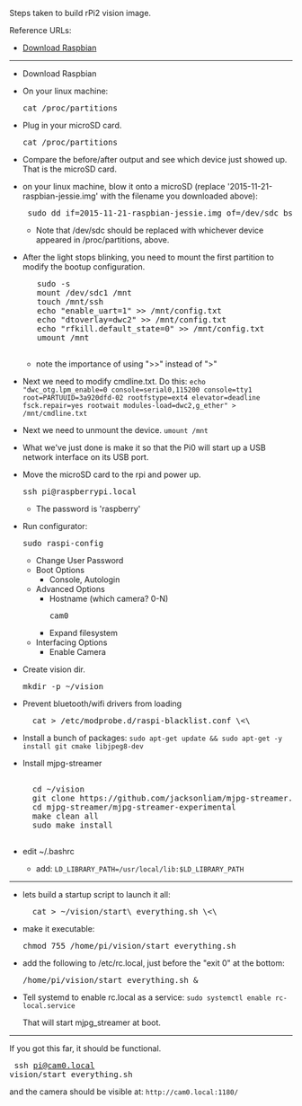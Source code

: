 Steps taken to build rPi2 vision image.

Reference URLs:

* [Download Raspbian](https://downloads.raspberrypi.org/raspbian_latest)

***

* Download Raspbian
* On your linux machine:
    <pre>cat /proc/partitions</pre>
* Plug in your microSD card.
    <pre>cat /proc/partitions</pre>
* Compare the before/after output and see which device just showed up.  That is the microSD card.
* on your linux machine, blow it onto a microSD (replace '2015-11-21-raspbian-jessie.img' with the filename you downloaded above):
    <pre> sudo dd if=2015-11-21-raspbian-jessie.img of=/dev/sdc bs=1M </pre>
    * Note that /dev/sdc should be replaced with whichever device appeared in /proc/partitions, above.
* After the light stops blinking, you need to mount the first partition to modify the bootup configuration.
     <pre>
     sudo -s
     mount /dev/sdc1 /mnt
     touch /mnt/ssh
     echo "enable_uart=1" >> /mnt/config.txt
     echo "dtoverlay=dwc2" >> /mnt/config.txt
     echo "rfkill.default_state=0" >> /mnt/config.txt
     umount /mnt
     </pre>
     * note the importance of using ">>" instead of ">"

* Next we need to modify cmdline.txt. Do this:
```echo "dwc_otg.lpm_enable=0 console=serial0,115200 console=tty1 root=PARTUUID=3a920dfd-02 rootfstype=ext4 elevator=deadline fsck.repair=yes rootwait modules-load=dwc2,g_ether" > /mnt/cmdline.txt```

* Next we need to unmount the device.
```umount /mnt```


* What we've just done is make it so that the Pi0 will start up a USB network interface on its USB port.
* Move the microSD card to the rpi and power up.
    <pre>ssh pi@raspberrypi.local</pre>
    * The password is 'raspberry'

* Run configurator:
    <pre>sudo raspi-config </pre>

    * Change User Password
    * Boot Options
        * Console, Autologin
    * Advanced Options
        * Hostname  (which camera? 0-N)
            <pre>cam0</pre>
        * Expand filesystem
    * Interfacing Options
        * Enable Camera

* Create vision dir.
    <pre>mkdir -p ~/vision</pre>
* Prevent bluetooth/wifi drivers from loading
	<pre>
	cat > /etc/modprobe.d/raspi-blacklist.conf \<\<EOT
	\#wifi
	blacklist brcmfmac
	blacklist brcmutil
	\#bt
	blacklist btbcm
	blacklist hci_uart
   EOT
   </pre>

* Install a bunch of packages:
    ```sudo apt-get update && sudo apt-get -y install git cmake libjpeg8-dev ```

* Install mjpg-streamer
    <pre> 
    cd ~/vision
    git clone https://github.com/jacksonliam/mjpg-streamer.git
    cd mjpg-streamer/mjpg-streamer-experimental
    make clean all
    sudo make install
    </pre>

* edit ~/.bashrc
    * add:
        ```LD_LIBRARY_PATH=/usr/local/lib:$LD_LIBRARY_PATH```

***

* lets build a startup script to launch it all:
	<pre>
	cat > ~/vision/start\_everything.sh \<\<EOT
	\#!/bin/sh
	sudo killall -q mjpg\_streamer
	sleep 2
	\# Uncomment for USB camera
	\#env LD_LIBRARY_PATH=/usr/local/lib: mjpg\_streamer -o "output\_http.so -w /usr/local/www -p 1180" -i "input\_uvc.so -f 15 -r 320x200 -y -n" &
	env LD\_LIBRARY\_PATH=/home/pi/vision/mjpg-streamer/mjpg-streamer-experimental:$LD\_LIBRARY\_PATH /home/pi/vision/mjpg-streamer/mjpg-streamer-experimental/mjpg\_streamer -o "output_http.so -w /home/pi/vision/mjpg-streamer/mjpg-streamer-experimental/www -p 1180" -i "input\_raspicam.so -x 320 -y 200 -fps 15" &
	fi
	EOT
	</pre>
		
* make it executable:
    <pre>chmod 755 /home/pi/vision/start_everything.sh</pre>

* add the following to /etc/rc.local, just before the "exit 0" at the bottom:
    <pre>/home/pi/vision/start_everything.sh &</pre>

* Tell systemd to enable rc.local as a service:
	```sudo systemctl enable rc-local.service```
	
  That will start mjpg_streamer at boot.

***

If you got this far, it should be functional.   <pre> ssh pi@cam0.local vision/start_everything.sh</pre>

and the camera should be visible at: ```http://cam0.local:1180/```


